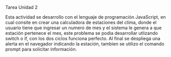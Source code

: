 Tarea Unidad 2

Esta actividad se desarrollo con el lenguaje de programación JavaScript, en cual consite en crear 
una calculadora de estaciones del clima, donde el usuario tiene que ingresar un numero de mes
y el sistema le genera a que estación pertenece el mes, este problema se podia desarrollar 
utlizando switch o if, con los dos ciclos funciona perfecto. Al final se despliega una alerta en 
el navegador indicando la estación, tambien se utilizo el comando prompt para solicitar información.